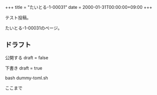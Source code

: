 +++
title = "たいとる-1-00031"
date = 2000-01-31T00:00:00+09:00
+++

テスト投稿。

たいとる-1-00031のページ。


## ドラフト

公開する
draft = false

下書き
draft = true

bash dummy-toml.sh

ここまで
